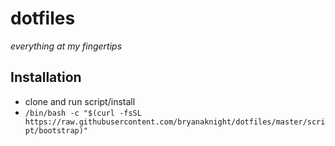 # dotfiles
_everything at my fingertips_

## Installation
- clone and run script/install
- `/bin/bash -c "$(curl -fsSL https://raw.githubusercontent.com/bryanaknight/dotfiles/master/script/bootstrap)"`
